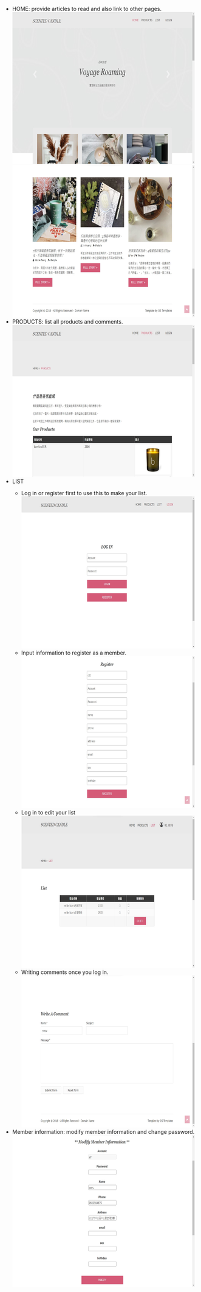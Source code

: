 <ul>
  <li>HOME: provide articles to read and also link to other pages.</li>
    <img src="https://github.com/angieyao/scentedcandle/blob/master/md_pic/index_1.jpg" width="680" height="400"/><br/>
    <img src="https://github.com/angieyao/scentedcandle/blob/master/md_pic/index_2.jpg" width="680" height="400"/><br/>

  <li>PRODUCTS: list all products and comments.</li>
    <img src="https://github.com/angieyao/scentedcandle/blob/master/md_pic/products.jpg" width="680" height="400"/><br/>
    
  <li>LIST</li>
    <ul>
    <li>Log in or register first to use this to make your list.</li>
      <img src="https://github.com/angieyao/scentedcandle/blob/master/md_pic/login.jpg" width="680" height="400"/><br/>
    <li>Input information to register as a member.</li>
      <img src="https://github.com/angieyao/scentedcandle/blob/master/md_pic/register.jpg" width="680" height="400"/><br/>
    <li>Log in to edit your list</li>
      <img src="https://github.com/angieyao/scentedcandle/blob/master/md_pic/list_1.jpg" width="680" height="400"/><br/>
    <li>Writing comments once you log in.</li>
      <img src="https://github.com/angieyao/scentedcandle/blob/master/md_pic/list_2.jpg" width="680" height="400"/><br/>
    </ul>
    
  <li>Member information: modify member information and change password.</li>
    <img src="https://github.com/angieyao/scentedcandle/blob/master/md_pic/%E6%9C%83%E5%93%A1%E7%AE%A1%E7%90%86.jpg" width="680" height="400"/><br/>
</ul>
